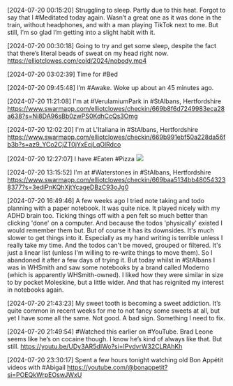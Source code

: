 [2024-07-20 00:15:20] Struggling to sleep. Partly due to this heat. Forgot to say that I #Meditated today again. Wasn’t a great one as it was done in the train, without headphones, and with a man playing TikTok next to me. But still, I’m so glad I’m getting into a slight habit with it.

[2024-07-20 00:30:18] Going to try and get some sleep, despite the fact that there’s literal beads of sweat on my head right now. https://elliotclowes.com/cold/2024/nobody.mp4

[2024-07-20 03:02:39] Time for #Bed

[2024-07-20 09:45:48] I’m #Awake. Woke up about an 45 minutes ago.

[2024-07-20 11:21:08] I'm at #VerulamiumPark in #StAlbans, Hertfordshire https://www.swarmapp.com/elliotclowes/checkin/669b8f6d7249983eca28a638?s=Ni8DA96sBb0zwPS0KdhCcQs3Omg

[2024-07-20 12:02:20] I'm at L'Italiana in #StAlbans, Hertfordshire https://www.swarmapp.com/elliotclowes/checkin/669b991ebf50a228da56fb3b?s=az9_YCo2CjZT0jYxEcjLqOlRdco

[2024-07-20 12:27:07] I have #Eaten #Pizza ![](https://elliotclowes.com/cold/2024/IMG_3088_VSCO.JPG)

[2024-07-20 13:15:52] I'm at #Waterstones in #StAlbans, Hertfordshire https://www.swarmapp.com/elliotclowes/checkin/669baa5134bb480543238377?s=3ediPnKQhXjtYcageDBzC93oJg0

[2024-07-20 16:49:46] A few weeks ago I tried note taking and todo planning with a paper notebook.
It was quite nice. It played nicely with my ADHD brain too. Ticking things off with a pen felt so much better than clicking 'done' on a computer. And because the todos 'physically' existed I would remember them but. But of course it has its downsides. It's much slower to get things into it. Especially as my hand writing is terrible unless I really take my time. And the todos can't be moved, grouped or filtered. It's just a linear list (unless I'm willing to re-write things to move them). So I abandoned it after a few days of trying it. But today whilst in #StAlbans I was in WHSmith and saw some notebooks by a brand called Moderno (which is apparently WHSmith-owned). I liked how they were similar in size to by pocket Moleskine, but a little wider. And that has reignited my interest in notebooks again.

[2024-07-20 21:43:23] My sweet tooth is becoming a sweet addiction. It’s quite common in recent weeks for me to not fancy some sweets at all, but yet I have some all the same. Not good. A bad sign. Something I need to fix.

[2024-07-20 21:49:54] #Watched this earlier on #YouTube. Brad Leone seems like he’s on cocaine though. I know he’s kind of always like that. But still. https://youtu.be/UDy3AR5dIWo?si=IPvdvrW32CLRAhKh

[2024-07-20 23:30:17] Spent a few hours tonight watching old Bon Appétit videos with #Abigail https://youtube.com/@bonappetit?si=POEQkWrpEOswJWxU
